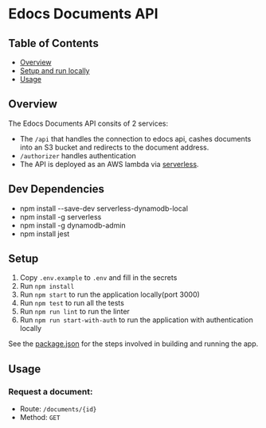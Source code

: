 # Edocs Documents API

## Table of Contents

- [Overview](#Overview)
- [Setup and run locally](#Setup)
- [Usage](#usage)

## Overview
The Edocs Documents API consits of 2 services:
- The `/api` that handles the connection to edocs api, cashes documents into an S3 bucket and redirects to the document address.
- `/authorizer` handles authentication
- The API is deployed as an AWS lambda via [serverless](https://serverless.com/).

## Dev Dependencies
- npm install --save-dev serverless-dynamodb-local
- npm install -g serverless
- npm install -g dynamodb-admin
- npm install jest

## Setup

1. Copy `.env.example` to `.env` and fill in the secrets
2. Run `npm install`
3. Run `npm start` to run the application locally(port 3000)
4. Run `npm test` to run all the tests
5. Run `npm run lint` to run the linter
6. Run `npm run start-with-auth` to run the application with authentication locally

See the [package.json](package.json) for the steps involved in building and running the app.

## Usage

### Request a document:

- Route: `/documents/{id}`
- Method: `GET`




